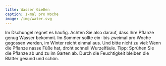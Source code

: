 ```yaml
---
title: Wasser Gießen
caption: 1-mal pro Woche
image: /img/water.svg
---
```



Im Dschungel regnet es häufig. Achten Sie also darauf, dass Ihre Pflanze genug Wasser bekommt. Im Sommer sollte ein- bis zweimal pro Woche gegossen werden, im Winter reicht einmal aus. Und bitte nicht zu viel: Wenn die Pflanze nasse Füße hat, droht schnell Wurzelfäule. Tipp: Sprühen Sie die Pflanze ab und zu im Garten ab. Durch die Feuchtigkeit bleiben die Blätter gesund und schön.